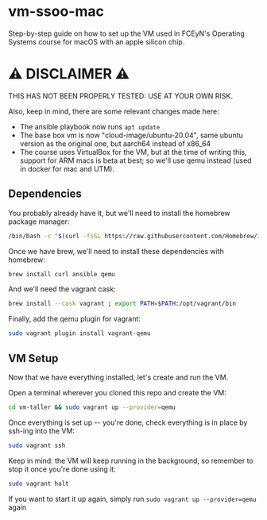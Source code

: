 # vm-ssoo-mac

Step-by-step guide on how to set up the VM used in FCEyN's  Operating Systems course 
for macOS with an apple silicon chip.

# ⚠ DISCLAIMER ⚠ #

THIS HAS NOT BEEN PROPERLY TESTED: USE AT YOUR OWN RISK.

Also, keep in mind, there are some relevant changes made here:
- The ansible playbook now runs `apt update`
- The base box vm is now "cloud-image/ubuntu-20.04", same ubuntu version
  as the original one, but aarch64 instead of x86_64
- The course uses VirtualBox for the VM, but at the time of writing this, support for ARM macs is beta at best; so we'll use qemu instead (used in docker for mac and UTM).

## Dependencies

You probably already have it, but we'll need to install the homebrew package manager:
```bash
/bin/bash -c "$(curl -fsSL https://raw.githubusercontent.com/Homebrew/install/HEAD/install.sh)"
```

Once we have brew, we'll need to install these dependencies with homebrew:
```bash
brew install curl ansible qemu
```

And we'll need the vagrant cask:
```bash
brew install --cask vagrant ; export PATH=$PATH:/opt/vagrant/bin
```

Finally, add the qemu plugin for vagrant:
```bash
sudo vagrant plugin install vagrant-qemu
```

## VM Setup

Now that we have everything installed, let's create and run the VM.

Open a terminal wherever you cloned this repo and create the VM:
```bash
cd vm-taller && sudo vagrant up --provider=qemu
```

Once everything is set up -- you're done, check everything is in place by ssh-ing into the VM:
```bash
sudo vagrant ssh
```

Keep in mind: the VM will keep running in the background, so remember to stop it once you're done using it:
```bash
sudo vagrant halt
```

If you want to start it up again, simply run `sudo vagrant up --provider=qemu` again
